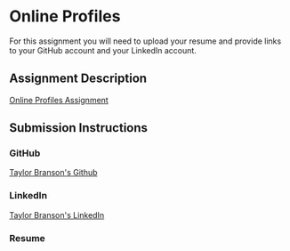 # Online Profiles
For this assignment you will need to upload your resume and provide links to your GitHub account and your LinkedIn account.

## Assignment Description
[Online Profiles Assignment](https://education.launchcode.org/liftoff/modules/assignments/online-profiles)

## Submission Instructions
 
### GitHub
[Taylor Branson's Github](https://github.com/taylorabranson) 
### LinkedIn
[Taylor Branson's LinkedIn](https://www.linkedin.com/in/taylor-branson/)
### Resume
